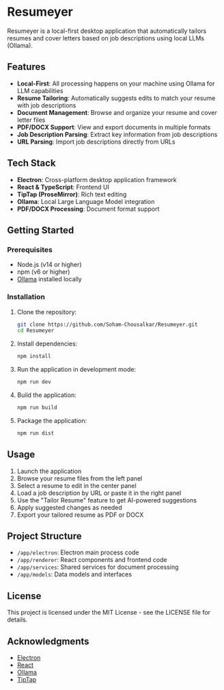 # Resumeyer

Resumeyer is a local-first desktop application that automatically tailors resumes and cover letters based on job descriptions using local LLMs (Ollama).

## Features

- **Local-First**: All processing happens on your machine using Ollama for LLM capabilities
- **Resume Tailoring**: Automatically suggests edits to match your resume with job descriptions
- **Document Management**: Browse and organize your resume and cover letter files
- **PDF/DOCX Support**: View and export documents in multiple formats
- **Job Description Parsing**: Extract key information from job descriptions
- **URL Parsing**: Import job descriptions directly from URLs

## Tech Stack

- **Electron**: Cross-platform desktop application framework
- **React & TypeScript**: Frontend UI
- **TipTap (ProseMirror)**: Rich text editing
- **Ollama**: Local Large Language Model integration
- **PDF/DOCX Processing**: Document format support

## Getting Started

### Prerequisites

- Node.js (v14 or higher)
- npm (v6 or higher)
- [Ollama](https://ollama.ai/) installed locally

### Installation

1. Clone the repository:
   ```bash
   git clone https://github.com/Soham-Chousalkar/Resumeyer.git
   cd Resumeyer
   ```

2. Install dependencies:
   ```bash
   npm install
   ```

3. Run the application in development mode:
   ```bash
   npm run dev
   ```

4. Build the application:
   ```bash
   npm run build
   ```

5. Package the application:
   ```bash
   npm run dist
   ```

## Usage

1. Launch the application
2. Browse your resume files from the left panel
3. Select a resume to edit in the center panel
4. Load a job description by URL or paste it in the right panel
5. Use the "Tailor Resume" feature to get AI-powered suggestions
6. Apply suggested changes as needed
7. Export your tailored resume as PDF or DOCX

## Project Structure

- `/app/electron`: Electron main process code
- `/app/renderer`: React components and frontend code
- `/app/services`: Shared services for document processing
- `/app/models`: Data models and interfaces

## License

This project is licensed under the MIT License - see the LICENSE file for details.

## Acknowledgments

- [Electron](https://www.electronjs.org/)
- [React](https://reactjs.org/)
- [Ollama](https://ollama.ai/)
- [TipTap](https://tiptap.dev/)